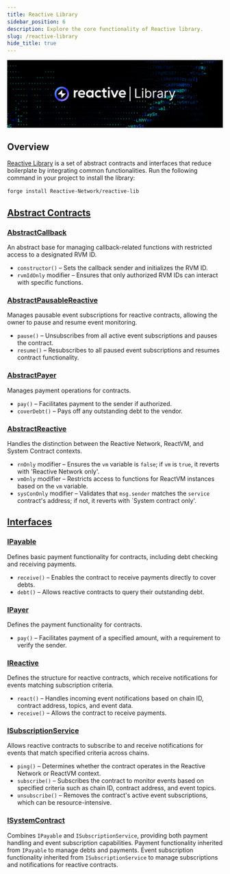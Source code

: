 ```yaml
---
title: Reactive Library
sidebar_position: 6
description: Explore the core functionality of Reactive library.
slug: /reactive-library
hide_title: true
---
```


![Reactive Library](./img/reactive-lib.jpg)

## Overview

[Reactive Library](https://github.com/Reactive-Network/reactive-lib) is a set of abstract contracts and interfaces that reduce boilerplate by integrating common functionalities. Run the following command in your project to install the library: 

```bash
forge install Reactive-Network/reactive-lib
```

## [Abstract Contracts](https://github.com/Reactive-Network/reactive-lib/tree/main/src/abstract-base)

### [AbstractCallback](https://github.com/Reactive-Network/reactive-lib/blob/main/src/abstract-base/AbstractCallback.sol)

An abstract base for managing callback-related functions with restricted access to a designated RVM ID.

- `constructor()` – Sets the callback sender and initializes the RVM ID.
- `rvmIdOnly` modifier – Ensures that only authorized RVM IDs can interact with specific functions.

### [AbstractPausableReactive](https://github.com/Reactive-Network/reactive-lib/blob/main/src/abstract-base/AbstractPausableReactive.sol)

Manages pausable event subscriptions for reactive contracts, allowing the owner to pause and resume event monitoring.

- `pause()` – Unsubscribes from all active event subscriptions and pauses the contract.
- `resume()` – Resubscribes to all paused event subscriptions and resumes contract functionality.

### [AbstractPayer](https://github.com/Reactive-Network/reactive-lib/blob/main/src/abstract-base/AbstractPayer.sol)

Manages payment operations for contracts.

- `pay()` – Facilitates payment to the sender if authorized.
- `coverDebt()` – Pays off any outstanding debt to the vendor.

### [AbstractReactive](https://github.com/Reactive-Network/reactive-lib/blob/main/src/abstract-base/AbstractReactive.sol)

Handles the distinction between the Reactive Network, ReactVM, and System Contract contexts.

- `rnOnly` modifier – Ensures the `vm` variable is `false`; if `vm` is `true`, it reverts with 'Reactive Network only'.
- `vmOnly` modifier – Restricts access to functions for ReactVM instances based on the `vm` variable.
- `sysConOnly` modifier – Validates that `msg.sender` matches the `service` contract's address; if not, it reverts with `System contract only'.

## [Interfaces](https://github.com/Reactive-Network/reactive-lib/tree/main/src/interfaces)

### [IPayable](https://github.com/Reactive-Network/reactive-lib/blob/main/src/interfaces/IPayable.sol)

Defines basic payment functionality for contracts, including debt checking and receiving payments.

- `receive()` – Enables the contract to receive payments directly to cover debts.
- `debt()` – Allows reactive contracts to query their outstanding debt.

### [IPayer](https://github.com/Reactive-Network/reactive-lib/blob/main/src/interfaces/IPayer.sol)

Defines the payment functionality for contracts.

- `pay()` – Facilitates payment of a specified amount, with a requirement to verify the sender.

### [IReactive](https://github.com/Reactive-Network/reactive-lib/blob/main/src/interfaces/IReactive.sol)

Defines the structure for reactive contracts, which receive notifications for events matching subscription criteria.

- `react()` – Handles incoming event notifications based on chain ID, contract address, topics, and event data.
- `receive()` – Allows the contract to receive payments.

### [ISubscriptionService](https://github.com/Reactive-Network/reactive-lib/blob/main/src/interfaces/ISubscriptionService.sol)

Allows reactive contracts to subscribe to and receive notifications for events that match specified criteria across chains.

- `ping()` – Determines whether the contract operates in the Reactive Network or ReactVM context.
- `subscribe()` – Subscribes the contract to monitor events based on specified criteria such as chain ID, contract address, and event topics.
- `unsubscribe()` – Removes the contract's active event subscriptions, which can be resource-intensive.

### [ISystemContract](https://github.com/Reactive-Network/reactive-lib/blob/main/src/interfaces/ISystemContract.sol)

Combines `IPayable` and `ISubscriptionService`, providing both payment handling and event subscription capabilities. Payment functionality inherited from `IPayable` to manage debts and payments. Event subscription functionality inherited from `ISubscriptionService` to manage subscriptions and notifications for reactive contracts.
